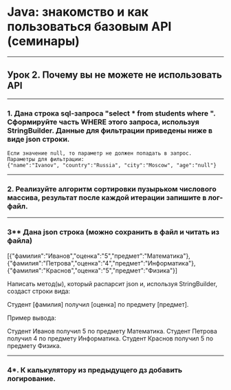 # Java: знакомство и как пользоваться базовым API (семинары)
___
## Урок 2. Почему вы не можете не использовать API
___
### 1. Дана строка sql-запроса "select * from students where ". Сформируйте часть WHERE этого запроса, используя StringBuilder. Данные для фильтрации приведены ниже в виде json строки.
    Если значение null, то параметр не должен попадать в запрос.
    Параметры для фильтрации: 
    {"name":"Ivanov", "country":"Russia", "city":"Moscow", "age":"null"}
___
### 2. Реализуйте алгоритм сортировки пузырьком числового массива, результат после каждой итерации запишите в лог-файл.
___
### 3** Дана json строка (можно сохранить в файл и читать из файла)
[{"фамилия":"Иванов","оценка":"5","предмет":"Математика"},
{"фамилия":"Петрова","оценка":"4","предмет":"Информатика"},
{"фамилия":"Краснов","оценка":"5","предмет":"Физика"}]

Написать метод(ы), который распарсит json и, используя StringBuilder, создаст строки вида: 

Студент [фамилия] получил [оценка] по предмету [предмет].

Пример вывода:

Студент Иванов получил 5 по предмету Математика.
Студент Петрова получил 4 по предмету Информатика.
Студент Краснов получил 5 по предмету Физика.
___
### 4*. К калькулятору из предыдущего дз добавить логирование.
